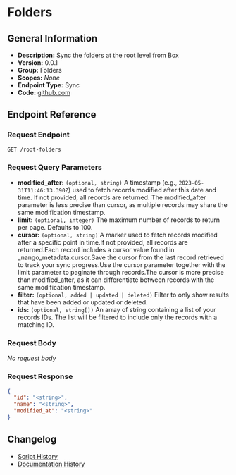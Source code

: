 <!-- BEGIN GENERATED CONTENT -->
# Folders

## General Information

- **Description:** Sync the folders at the root level from Box
- **Version:** 0.0.1
- **Group:** Folders
- **Scopes:** _None_
- **Endpoint Type:** Sync
- **Code:** [github.com](https://github.com/NangoHQ/integration-templates/tree/main/integrations/box/syncs/folders.ts)


## Endpoint Reference

### Request Endpoint

`GET /root-folders`

### Request Query Parameters

- **modified_after:** `(optional, string)` A timestamp (e.g., `2023-05-31T11:46:13.390Z`) used to fetch records modified after this date and time. If not provided, all records are returned. The modified_after parameter is less precise than cursor, as multiple records may share the same modification timestamp.
- **limit:** `(optional, integer)` The maximum number of records to return per page. Defaults to 100.
- **cursor:** `(optional, string)` A marker used to fetch records modified after a specific point in time.If not provided, all records are returned.Each record includes a cursor value found in _nango_metadata.cursor.Save the cursor from the last record retrieved to track your sync progress.Use the cursor parameter together with the limit parameter to paginate through records.The cursor is more precise than modified_after, as it can differentiate between records with the same modification timestamp.
- **filter:** `(optional, added | updated | deleted)` Filter to only show results that have been added or updated or deleted.
- **ids:** `(optional, string[])` An array of string containing a list of your records IDs. The list will be filtered to include only the records with a matching ID.

### Request Body

_No request body_

### Request Response

```json
{
  "id": "<string>",
  "name": "<string>",
  "modified_at": "<string>"
}
```

## Changelog

- [Script History](https://github.com/NangoHQ/integration-templates/commits/main/integrations/box/syncs/folders.ts)
- [Documentation History](https://github.com/NangoHQ/integration-templates/commits/main/integrations/box/syncs/folders.md)

<!-- END  GENERATED CONTENT -->

